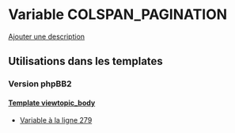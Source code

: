 # Variable COLSPAN_PAGINATION
[Ajouter une description](https://fa-tvars.appspot.com/var/COLSPAN_PAGINATION)

## Utilisations dans les templates

### Version phpBB2

#### [Template viewtopic_body](subsilver/viewtopic_body.md)
* [Variable &agrave; la ligne 279](../subsilver/viewtopic_body.tpl#L279)